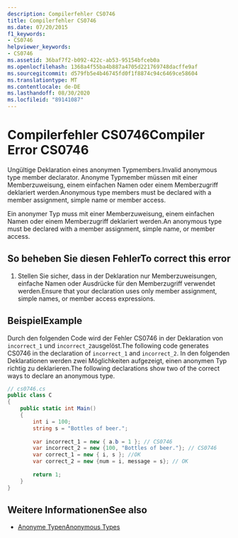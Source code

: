 ```yaml
---
description: Compilerfehler CS0746
title: Compilerfehler CS0746
ms.date: 07/20/2015
f1_keywords:
- CS0746
helpviewer_keywords:
- CS0746
ms.assetid: 36baf7f2-b092-422c-ab53-95154bfceb0a
ms.openlocfilehash: 1368a4f55ba4b887a4705d221769748dacffe9af
ms.sourcegitcommit: d579fb5e4b46745fd0f1f8874c94c6469ce58604
ms.translationtype: MT
ms.contentlocale: de-DE
ms.lasthandoff: 08/30/2020
ms.locfileid: "89141087"
---
```

# <a name="compiler-error-cs0746"></a><span data-ttu-id="3ec30-103">Compilerfehler CS0746</span><span class="sxs-lookup"><span data-stu-id="3ec30-103">Compiler Error CS0746</span></span>
<span data-ttu-id="3ec30-104">Ungültige Deklaration eines anonymen Typmembers.</span><span class="sxs-lookup"><span data-stu-id="3ec30-104">Invalid anonymous type member declarator.</span></span> <span data-ttu-id="3ec30-105">Anonyme Typmember müssen mit einer Memberzuweisung, einem einfachen Namen oder einem Memberzugriff deklariert werden.</span><span class="sxs-lookup"><span data-stu-id="3ec30-105">Anonymous type members must be declared with a member assignment, simple name or member access.</span></span>  
  
 <span data-ttu-id="3ec30-106">Ein anonymer Typ muss mit einer Memberzuweisung, einem einfachen Namen oder einem Memberzugriff deklariert werden.</span><span class="sxs-lookup"><span data-stu-id="3ec30-106">An anonymous type must be declared with a member assignment, simple name, or member access.</span></span>  
  
## <a name="to-correct-this-error"></a><span data-ttu-id="3ec30-107">So beheben Sie diesen Fehler</span><span class="sxs-lookup"><span data-stu-id="3ec30-107">To correct this error</span></span>  
  
1. <span data-ttu-id="3ec30-108">Stellen Sie sicher, dass in der Deklaration nur Memberzuweisungen, einfache Namen oder Ausdrücke für den Memberzugriff verwendet werden.</span><span class="sxs-lookup"><span data-stu-id="3ec30-108">Ensure that your declaration uses only member assignment, simple names, or member access expressions.</span></span>  
  
## <a name="example"></a><span data-ttu-id="3ec30-109">Beispiel</span><span class="sxs-lookup"><span data-stu-id="3ec30-109">Example</span></span>  
 <span data-ttu-id="3ec30-110">Durch den folgenden Code wird der Fehler CS0746 in der Deklaration von `incorrect_1` und `incorrect_2`ausgelöst.</span><span class="sxs-lookup"><span data-stu-id="3ec30-110">The following code generates CS0746 in the declaration of `incorrect_1` and `incorrect_2`.</span></span> <span data-ttu-id="3ec30-111">In den folgenden Deklarationen werden zwei Möglichkeiten aufgezeigt, einen anonymen Typ richtig zu deklarieren.</span><span class="sxs-lookup"><span data-stu-id="3ec30-111">The following declarations show two of the correct ways to declare an anonymous type.</span></span>  
  
```csharp  
// cs0746.cs  
public class C  
{  
    public static int Main()  
    {  
        int i = 100;  
        string s = "Bottles of beer.";  
  
        var incorrect_1 = new { a.b = 1 }; // CS0746
        var incorrect_2 = new {100, "Bottles of beer."}; // CS0746  
        var correct_1 = new { i, s }; //OK  
        var correct_2 = new {num = i, message = s}; // OK  
  
        return 1;  
    }  
}  
```  
  
## <a name="see-also"></a><span data-ttu-id="3ec30-112">Weitere Informationen</span><span class="sxs-lookup"><span data-stu-id="3ec30-112">See also</span></span>

- [<span data-ttu-id="3ec30-113">Anonyme Typen</span><span class="sxs-lookup"><span data-stu-id="3ec30-113">Anonymous Types</span></span>](../programming-guide/classes-and-structs/anonymous-types.md)
